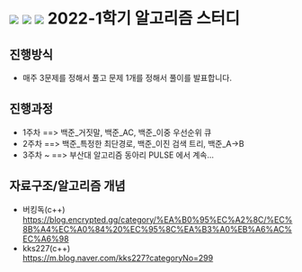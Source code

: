 # <img src="https://img.shields.io/badge/Python-3766AB?style=flat-square&logo=Python&logoColor=white"/> <img src="https://img.shields.io/badge/C++-3766AB?style=flat-square&logo=C%2B%2B&logoColor=white"/> <img src="https://img.shields.io/badge/JavaScript-3766AB?style=flat-square&logo=Javascript&logoColor=white"/> 2022-1학기 알고리즘 스터디

## 진행방식
  - 매주 3문제를 정해서 풀고 문제 1개를 정해서 풀이를 발표합니다.
  
## 진행과정
  - 1주차 ==> 백준_거짓말, 백준_AC, 백준_이중 우선순위 큐
  - 2주차 ==> 백준_특정한 최단경로, 백준_이진 검색 트리, 백준_A->B
  - 3주차 ~ ==> 부산대 알고리즘 동아리 PULSE 에서 계속...
  
## 자료구조/알고리즘 개념
- 버킹독(c++)<br> https://blog.encrypted.gg/category/%EA%B0%95%EC%A2%8C/%EC%8B%A4%EC%A0%84%20%EC%95%8C%EA%B3%A0%EB%A6%AC%EC%A6%98
- kks227(c++)<br> https://m.blog.naver.com/kks227?categoryNo=299
